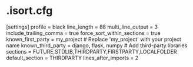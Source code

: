 # .isort.cfg
[settings]
profile = black
line_length = 88
multi_line_output = 3
include_trailing_comma = true
force_sort_within_sections = true
known_first_party = my_project  # Replace 'my_project' with your project name
known_third_party = django, flask, numpy  # Add third-party libraries
sections = FUTURE,STDLIB,THIRDPARTY,FIRSTPARTY,LOCALFOLDER
default_section = THIRDPARTY
lines_after_imports = 2